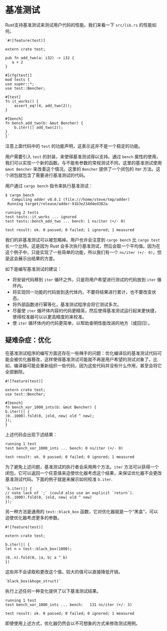 # 基准测试

Rust支持基准测试来测试用户代码的性能。我们来看一下 `src/lib.rs` 的性能如何。


	`#![feature(test)]

	extern crate test;

	pub fn add_two(a: i32) -> i32 {
 	   a + 2
	}

	#[cfg(test)]
	mod tests {
    use super::*;
    use test::Bencher;

    #[test]
    fn it_works() {
        assert_eq!(4, add_two(2));
    }

    #[bench]
    fn bench_add_two(b: &mut Bencher) {
        b.iter(|| add_two(2));
    }
	}`


注意上面代码中的 `test` 的功能声明，这表示这并不是一个稳定的功能。

用户需要引入 `test` 的封装，来使得基准测试得以支持。通过 `bench` 属性的使用，我们可以实现一个新的函数。与不能有参数的常规测试不同，这里的基准测试使用 `&mut Bencher` 来改善这个情况。这里的 `Bencher` 提供了一个闭包的 iter 方法。这个闭包就包含了需要进行基准测试的代码。

用户通过 `cargo bench` 指令来执行基准测试：

    $ cargo bench
       Compiling adder v0.0.1 (file:///home/steve/tmp/adder)
     Running target/release/adder-91b3e234d4ed382a
    
    running 2 tests
    test tests::it_works ... ignored
    test tests::bench_add_two ... bench: 1 ns/iter (+/- 0)
    
    test result: ok. 0 passed; 0 failed; 1 ignored; 1 measured

我们的非基准测试可以被忽略掉。用户也许会注意到  `cargo bench` 比 `cargo test` 长一个比特。这是因为 Rust 会多次执行基准测试，然后会取一个平均值。因为在这个例子中，只是实现了一些简单的功能，所以我们有一个 `ns/iter (+/- 0)`，但是这会展示出结果的方差。

如下是编写基准测试的建议：

- 将安装代码移到 `iter` 循环之外，只是将用户希望进行测试的代码放到 `iter` 循环内。
- 将实现同一功能的代码放到迭代体内，不要将结果进行累计，也不要改变状态。
- 将外部函数进行幂等化，基准测试程序会将它测试多次。
- 尽量使 `iter` 循环体内容的代码更精简，然后使得基准测试运行起来更快捷，使得校准器可以以更高精度的来校准。
- 使 `iter` 循环体内的代码更简单，以帮助查明性能改进的地方（或回归）。

## 疑难杂症：优化

在基准测试程序的编写方面还存在一些辣手的问题：优化编译后的基准测试代码可能会被优化器篡改，这样使得基准测试可能就不再是用户希望的测试对象了。比如，编译器可能会重新组织一些代码，因为这些代码并没有什么作用，甚至会将它全部删除。

    #![feature(test)]

	extern crate test;
	use test::Bencher;

	#[bench]
	fn bench_xor_1000_ints(b: &mut Bencher) {
	b.iter(|| {
	(0..1000).fold(0, |old, new| old ^ new);
	});
	}

上述代码会出现下述结果：

    running 1 test
    test bench_xor_1000_ints ... bench: 0 ns/iter (+/- 0)
    
    test result: ok. 0 passed; 0 failed; 0 ignored; 1 measured

为了避免上述问题，基准测试的执行者会采用两个方法。`iter` 方法可以获得一个闭包，它可以返回一个任意值来迫使优化器考虑这个结果，来保证优化器不会更改基准测试代码。下面的例子就是来展示如何校准 `b.iter`.

	`b.iter(|| {  
    // note lack of `;` (could also use an explicit `return`).
    (0..1000).fold(0, |old, new| old ^ new)
	});`

另一种方法是通用的 `test::black_box` 函数，它对优化器就是一个“黑盒”，可以迫使优化器考虑更多的参数。

    #![feature(test)]
    
    extern crate test;
    
    b.iter(|| {
    let n = test::black_box(1000);
    
    (0..n).fold(0, |a, b| a ^ b)
    })
    
这些并不会读取和更改这个值。较大的值可以直接降低开销。

	`black_box(&huge_struct)`

执行上述任何一种变化提供了以下基准测试结果。

    running 1 test
    test bench_xor_1000_ints ... bench:   131 ns/iter (+/- 3)
    
    test result: ok. 0 passed; 0 failed; 0 ignored; 1 measured

即使使用上述方式，优化器仍然会以不可想象的方式来修改测试用例。

